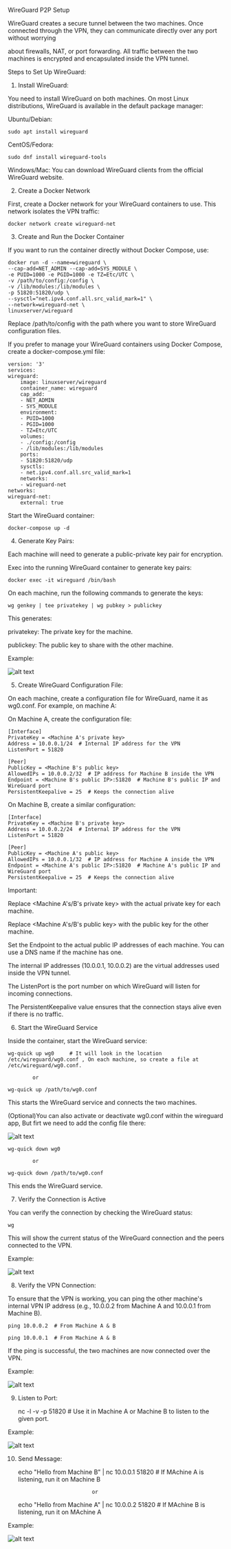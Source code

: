 WireGuard P2P Setup

WireGuard creates a secure tunnel between the two machines. Once connected through the VPN, they can communicate directly over any port without worrying 

about firewalls, NAT, or port forwarding. All traffic between the two machines is encrypted and encapsulated inside the VPN tunnel.

Steps to Set Up WireGuard:


1. Install WireGuard:

You need to install WireGuard on both machines. On most Linux distributions, WireGuard is available in the default package manager:

Ubuntu/Debian:

    sudo apt install wireguard

CentOS/Fedora:

    sudo dnf install wireguard-tools

Windows/Mac: You can download WireGuard clients from the official WireGuard website.




2. Create a Docker Network

First, create a Docker network for your WireGuard containers to use. This network isolates the VPN traffic:

    docker network create wireguard-net




3. Create and Run the Docker Container 

If you want to run the container directly without Docker Compose, use:

    docker run -d --name=wireguard \
    --cap-add=NET_ADMIN --cap-add=SYS_MODULE \
    -e PUID=1000 -e PGID=1000 -e TZ=Etc/UTC \
    -v /path/to/config:/config \
    -v /lib/modules:/lib/modules \
    -p 51820:51820/udp \
    --sysctl="net.ipv4.conf.all.src_valid_mark=1" \
    --network=wireguard-net \
    linuxserver/wireguard

Replace /path/to/config with the path where you want to store WireGuard configuration files.


If you prefer to manage your WireGuard containers using Docker Compose, create a docker-compose.yml file:

    version: '3'
    services:
    wireguard:
        image: linuxserver/wireguard
        container_name: wireguard
        cap_add:
        - NET_ADMIN
        - SYS_MODULE
        environment:
        - PUID=1000
        - PGID=1000
        - TZ=Etc/UTC
        volumes:
        - ./config:/config
        - /lib/modules:/lib/modules
        ports:
        - 51820:51820/udp
        sysctls:
        - net.ipv4.conf.all.src_valid_mark=1
        networks:
        - wireguard-net
    networks:
    wireguard-net:
        external: true

Start the WireGuard container:

    docker-compose up -d




4. Generate Key Pairs:

Each machine will need to generate a public-private key pair for encryption.

Exec into the running WireGuard container to generate key pairs:

    docker exec -it wireguard /bin/bash

On each machine, run the following commands to generate the keys:

    wg genkey | tee privatekey | wg pubkey > publickey

This generates:

privatekey: The private key for the machine.

publickey: The public key to share with the other machine.

Example:

![alt text](<images/Screenshot 2024-09-16 165011.png>)



5. Create WireGuard Configuration File:

On each machine, create a configuration file for WireGuard, name it as wg0.conf. For example, on machine A:

On Machine A, create the configuration file:

    [Interface]
    PrivateKey = <Machine A's private key>
    Address = 10.0.0.1/24  # Internal IP address for the VPN
    ListenPort = 51820

    [Peer]
    PublicKey = <Machine B's public key>
    AllowedIPs = 10.0.0.2/32  # IP address for Machine B inside the VPN
    Endpoint = <Machine B's public IP>:51820  # Machine B's public IP and WireGuard port
    PersistentKeepalive = 25  # Keeps the connection alive

On Machine B, create a similar configuration:

    [Interface]
    PrivateKey = <Machine B's private key>
    Address = 10.0.0.2/24  # Internal IP address for the VPN
    ListenPort = 51820

    [Peer]
    PublicKey = <Machine A's public key>
    AllowedIPs = 10.0.0.1/32  # IP address for Machine A inside the VPN
    Endpoint = <Machine A's public IP>:51820  # Machine A's public IP and WireGuard port
    PersistentKeepalive = 25  # Keeps the connection alive

Important:

Replace <Machine A's/B's private key> with the actual private key for each machine.

Replace <Machine A's/B's public key> with the public key for the other machine.

Set the Endpoint to the actual public IP addresses of each machine. You can use a DNS name if the machine has one.

The internal IP addresses (10.0.0.1, 10.0.0.2) are the virtual addresses used inside the VPN tunnel.

The ListenPort is the port number on which WireGuard will listen for incoming connections.

The PersistentKeepalive value ensures that the connection stays alive even if there is no traffic.




6. Start the WireGuard Service

Inside the container, start the WireGuard service:

    wg-quick up wg0     # It will look in the location /etc/wireguard/wg0.conf , On each machine, so create a file at /etc/wireguard/wg0.conf.
        
            or

    wg-quick up /path/to/wg0.conf


This starts the WireGuard service and connects the two machines.

(Optional)You can also activate or deactivate wg0.conf within the wireguard app, But firt we need to add the config file there:

![alt text](<images/Screenshot (2).png>)

    wg-quick down wg0

            or

    wg-quick down /path/to/wg0.conf


This ends the WireGuard service.




7. Verify the Connection is Active

You can verify the connection by checking the WireGuard status:

    wg 

This will show the current status of the WireGuard connection and the peers connected to the VPN.

Example:

![alt text](<images/Screenshot 2024-09-16 163946.png>)




8. Verify the VPN Connection:

To ensure that the VPN is working, you can ping the other machine's internal VPN IP address (e.g., 10.0.0.2 from Machine A and 10.0.0.1 from Machine B).

    ping 10.0.0.2  # From Machine A & B

    ping 10.0.0.1  # From Machine A & B

If the ping is successful, the two machines are now connected over the VPN.

Example:

![alt text](<images/Screenshot 2024-09-16 162150.png>)



9. Listen to Port:


    nc -l -v -p 51820 # Use it in Machine A or Machine B to listen to the given port.


Example:

![alt text](<images/Screenshot 2024-09-16 155930.png>)




10. Send Message:


    echo "Hello from Machine B" | nc 10.0.0.1 51820 # If MAchine A is listening, run it on Machine B
 

                                or

    echo "Hello from Machine A" | nc 10.0.0.2 51820 # If MAchine B is listening, run it on MAchine A
 


Example:

![alt text](<images/Screenshot 2024-09-16 155920.png>)
